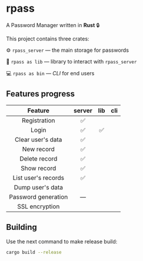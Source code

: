 # rpass

A Password Manager written in **Rust** 🔒

This project contains three crates:

⚙️ `rpass_server` — the main storage for passwords

📕 `rpass as lib` — library to interact with `rpass_server`

💻 `rpass as bin` — *CLI* for end users

## Features progress

|       Feature       | server | lib  | cli  |
| :-----------------: | :----: | :--: | :--: |
|    Registration     |   ✅    |      |      |
|        Login        |   ✅    |  ✅   |      |
|  Clear user's data  |   ✅    |      |      |
|     New record      |   ✅    |      |      |
|    Delete record    |   ✅    |      |      |
|     Show record     |   ✅    |      |      |
| List user's records |   ✅    |      |      |
|  Dump user's data   |        |      |      |
| Password generation |   —    |      |      |
|   SSL encryption    |        |      |      |

## Building

Use the next command to make release build:

```bash
cargo build --release
```

